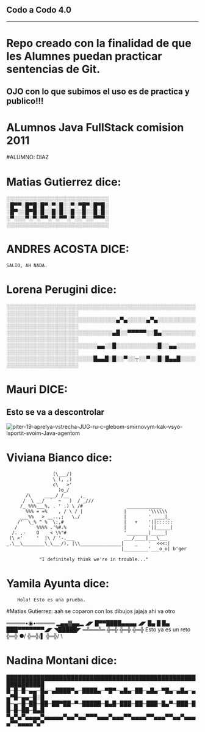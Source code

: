 ﻿## Codo a Codo 4.0
------------------
# Repo creado con la finalidad de que les Alumnes puedan practicar sentencias de Git.

## OJO con lo que subimos el uso es de practica y publico!!!
#  ALumnos Java FullStack comision 2011 
#ALUMNO: DIAZ

# Matias Gutierrez dice:
 ░░░░░░░░░░░░░░░░░░░░░░░░░░░
 ░█▀▀░█▀█░█▀░▀░█░░▀░▀█▀░█▀█░
 ░█▀░░█▀█░█░░█░█░░█░░█░░█░█░
 ░▀░░░▀░▀░▀▀░▀░▀▀░▀░░▀░░▀▀▀░
 ░░░░░░░░░░░░░░░░░░░░░░░░░░░

# ANDRES ACOSTA DICE:
	SALIO, AH NADA.

# Lorena Perugini dice:

░░░░░░░░░░░░░░░░░░░░░░░░░░░░░░░░░░░░░░░░░░░░░░░░░░░░░░░░░░░░░░░░░░░░░
░░░░░░░░░░░░░░░░░░░░░░░░░░░░░▄▀▄░░░░░▄▀▄░░░░░░░░░░░░░░░░░░░░░░░░░░░░░
░░░░░░░░░░░░░░░░░░░░░░░░░░░░▄█░░▀▀▀▀▀░░█▄░░░░░░░░░░░░░░░░░░░░░░░░░░░░
░░░░░░░░░░░░░░░░░░░░░░░░▄▄░░█░░░░░░░░░░░█░░▄▄░░░░░░░░░░░░░░░░░░░░░░░░
░░░░░░░░░░░░░░░░░░░░░░░█▄▄█░█░░▀░░┬░░▀░░█░█▄▄█░░░░░░░░░░░░░░░░░░░░░░░

# Mauri DICE:
## Esto se va a descontrolar 
![piter-19-aprelya-vstrecha-JUG-ru-c-glebom-smirnovym-kak-vsyo-isportit-svoim-Java-agentom](https://user-images.githubusercontent.com/33258971/90411526-4ec31700-e082-11ea-93d9-872dd6f70c58.jpg)

# Viviana Bianco dice:


                     (\___/)
                     \ (, ,)
                     c\   >'
                       )o_/
           /\     ____/ /__    ,_
          /  \ __/  `  ~   )  / _///
         /_ %%%___%, . ' .) \ /#                _____________
           %%% = =%    , / \ / |               |        '\\\\\\
         ___%%   > __..,;   \,/                |        ' ____|_
        /'  \_% ^ %  \:,#                      |   +    '||::::::
       /       %%%% .'%#.%                     |        '||_____|
      /. ,-    O    < \%"#                     '________|_____|
     (\ <'     '  |\ / '-.___                  ___/____|___\___
    _.\__\________\_\___/), |\\_______________|    _    '  <<<:|
                                              |_________'___o_o| b'ger

                "I definitely think we're in trouble..."
				
# Yamila Ayunta dice:

		Hola! Esto es una prueba.
				
#Matias Gutierrez: aah se coparon con los dibujos jajaja ahi va otro

 ═════•◉•═════
    ▂▄▄▓▄▄▂
  ◢◤ █▀▀████▄▄▄▄    ◢◤
 █▄  █ █▄ ███▀▀▀▀▀▀▀◢◤
  ◥█████◤
   ═╩══╩═
    ╬═╬
    ╬═╬
    ╬═╬ Esto ya es un reto
    ╬═╬ ●/
    ╬═╬/▌
    ╬═╬/ \

# Nadina Montani dice:			
  
████████████████████████████████████████████████████████████
█─█─█─▄▄─█▄─▄████▀▄─████▄─▀█▀─▄█▄─██─▄█▄─▀█▄─▄█▄─▄▄▀█─▄▄─█░█
█─▄─█─██─██─██▀██─▀─█████─█▄█─███─██─███─█▄▀─███─██─█─██─█▄█
▀▄▀▄▀▄▄▄▄▀▄▄▄▄▄▀▄▄▀▄▄▀▀▀▄▄▄▀▄▄▄▀▀▄▄▄▄▀▀▄▄▄▀▀▄▄▀▄▄▄▄▀▀▄▄▄▄▀▄▀
				
